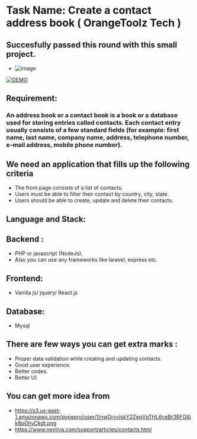 # Task Name: Create a contact address book ( OrangeToolz Tech )
## Succesfully passed this round with this small project.
* ![image](https://user-images.githubusercontent.com/68915904/197792264-f5a1126a-f912-4e4a-b3c2-45d33690e528.png)

[![DEMO](https://user-images.githubusercontent.com/68915904/197807915-6935eb6e-5c7b-47b4-963b-a430d1b2f6b4.png)](https://www.youtube.com/embed/A-mcKlYCTAQ)

## Requirement: 

### An address book or a contact book is a book or a database used for storing entries called contacts. Each contact entry usually consists of a few standard fields (for example: first name, last name, company name, address, telephone number, e-mail address, mobile phone number).

 

## We need an application that fills up the following criteria 

* The front page consists of a list of contacts.
* Users must be able to filter their contact by country, city, state.
* Users should be able to create, update and delete their contacts.



## Language and Stack:
## Backend : 
* PHP or javascript (NodeJs),
* Also you can use any frameworks like laravel, express etc.

## Frontend: 
*   Vanilla js/ jquery/ React.js
## Database: 
* Mysql

## There are few ways you can get extra marks :

* Proper data validation while creating and updating contacts.
* Good user experience.
* Better codes.
* Better UI.
## You can get more idea from 
* https://s3.us-east-1.amazonaws.com/pypepro/user/1/nwDrvvjskY2ZeqVpTHL6ceBr36FG6ik8pGhvCkdt.png
* https://www.nextiva.com/support/articles/contacts.html
